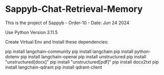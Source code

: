 # Sappyb-Chat-Retrieval-Memory

This is the project of Sappyb - Order-10 - Date: Jun 24 2024

Use Python Version 3.11.5

Create Virtual Env and Install these dependencies:

pip install langchain-community
pip install langchain
pip install python-dotenv
pip install langchain-openai
pip install unstructured
pip install "unstructured[docx]"
pip install "unstructured[pdf]"
pip install docx2txt
pip install langchain-qdrant
pip install qdrant-client
